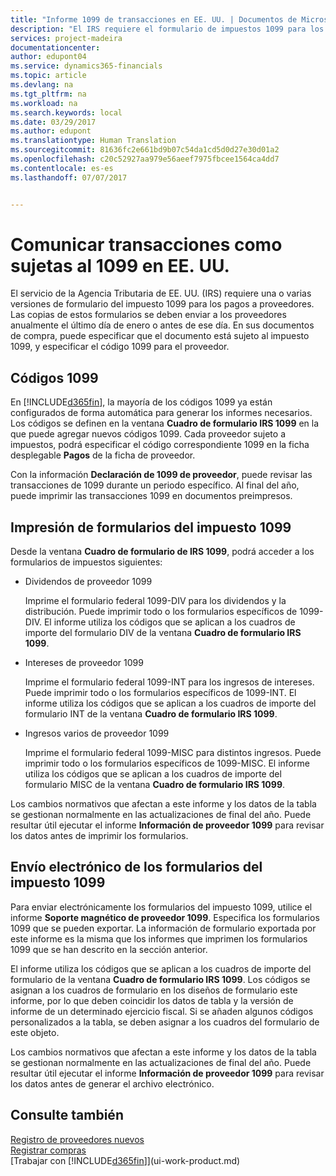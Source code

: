```yaml
---
title: "Informe 1099 de transacciones en EE. UU. | Documentos de Microsoft"
description: "El IRS requiere el formulario de impuestos 1099 para los pagos a proveedores y que especifique que un documento de compra está sujeto a 1099 y que especifique el código 1099 para el proveedor."
services: project-madeira
documentationcenter: 
author: edupont04
ms.service: dynamics365-financials
ms.topic: article
ms.devlang: na
ms.tgt_pltfrm: na
ms.workload: na
ms.search.keywords: local
ms.date: 03/29/2017
ms.author: edupont
ms.translationtype: Human Translation
ms.sourcegitcommit: 81636fc2e661bd9b07c54da1cd5d0d27e30d01a2
ms.openlocfilehash: c20c52927aa979e56aeef7975fbcee1564ca4dd7
ms.contentlocale: es-es
ms.lasthandoff: 07/07/2017


---
```

# <a name="reporting-transactions-as-1099-liable-in-the-us"></a>Comunicar transacciones como sujetas al 1099 en EE. UU.

El servicio de la Agencia Tributaria de EE. UU. (IRS) requiere una o varias versiones de formulario del impuesto 1099 para los pagos a proveedores. Las copias de estos formularios se deben enviar a los proveedores anualmente el último día de enero o antes de ese día. En sus documentos de compra, puede especificar que el documento está sujeto al impuesto 1099, y especificar el código 1099 para el proveedor.  

## <a name="1099-codes"></a>Códigos 1099
En [!INCLUDE[d365fin](includes/d365fin_md.md)], la mayoría de los códigos 1099 ya están configurados de forma automática para generar los informes necesarios. Los códigos se definen en la ventana **Cuadro de formulario IRS 1099** en la que puede agregar nuevos códigos 1099. Cada proveedor sujeto a impuestos, podrá especificar el código correspondiente 1099 en la ficha desplegable **Pagos** de la ficha de proveedor.  

Con la información **Declaración de 1099 de proveedor**, puede revisar las transacciones de 1099 durante un periodo específico. Al final del año, puede imprimir las transacciones 1099 en documentos preimpresos.  

## <a name="printing-1099-tax-forms"></a>Impresión de formularios del impuesto 1099
Desde la ventana **Cuadro de formulario de IRS 1099**, podrá acceder a los formularios de impuestos siguientes:  

* Dividendos de proveedor 1099  

  Imprime el formulario federal 1099-DIV para los dividendos y la distribución. Puede imprimir todo o los formularios específicos de 1099-DIV. El informe utiliza los códigos que se aplican a los cuadros de importe del formulario DIV de la ventana **Cuadro de formulario IRS 1099**.  
* Intereses de proveedor 1099  

  Imprime el formulario federal 1099-INT para los ingresos de intereses. Puede imprimir todo o los formularios específicos de 1099-INT. El informe utiliza los códigos que se aplican a los cuadros de importe del formulario INT de la ventana **Cuadro de formulario IRS 1099**.  
* Ingresos varios de proveedor 1099  

  Imprime el formulario federal 1099-MISC para distintos ingresos. Puede imprimir todo o los formularios específicos de 1099-MISC. El informe utiliza los códigos que se aplican a los cuadros de importe del formulario MISC de la ventana **Cuadro de formulario IRS 1099**.  

Los cambios normativos que afectan a este informe y los datos de la tabla se gestionan normalmente en las actualizaciones de final del año.
Puede resultar útil ejecutar el informe **Información de proveedor 1099** para revisar los datos antes de imprimir los formularios.

## <a name="submitting-1099-tax-forms-electronically"></a>Envío electrónico de los formularios del impuesto 1099
Para enviar electrónicamente los formularios del impuesto 1099, utilice el informe **Soporte magnético de proveedor 1099**. Especifica los formularios 1099 que se pueden exportar. La información de formulario exportada por este informe es la misma que los informes que imprimen los formularios 1099 que se han descrito en la sección anterior.  

El informe utiliza los códigos que se aplican a los cuadros de importe del formulario de la ventana **Cuadro de formulario IRS 1099**. Los códigos se asignan a los cuadros de formulario en los diseños de formulario este informe, por lo que deben coincidir los datos de tabla y la versión de informe de un determinado ejercicio fiscal. Si se añaden algunos códigos personalizados a la tabla, se deben asignar a los cuadros del formulario de este objeto.  

Los cambios normativos que afectan a este informe y los datos de la tabla se gestionan normalmente en las actualizaciones de final del año.
Puede resultar útil ejecutar el informe **Información de proveedor 1099** para revisar los datos antes de generar el archivo electrónico.  

## <a name="see-also"></a>Consulte también
[Registro de proveedores nuevos](purchasing-how-register-new-vendors.md)  
[Registrar compras](purchasing-how-record-purchases.md)  
[Trabajar con [!INCLUDE[d365fin](includes/d365fin_md.md)]](ui-work-product.md)  

